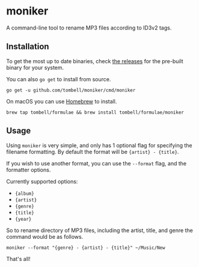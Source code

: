 # moniker

A command-line tool to rename MP3 files according to ID3v2 tags.

## Installation

To get the most up to date binaries, check [the releases][releases] for the
pre-built binary for your system.

[releases]: https://github.com/tombell/moniker/releases

You can also `go get` to install from source.

    go get -u github.com/tombell/moniker/cmd/moniker

On macOS you can use [Homebrew](https://brew.sh) to install.

    brew tap tombell/formulae && brew install tombell/formulae/moniker

## Usage

Using `moniker` is very simple, and only has 1 optional flag for specifying the
filename formatting. By default the format will be `{artist} - {title}`.

If you wish to use another format, you can use the `--format` flag, and the
formatter options.

Currently supported options:

  - `{album}`
  - `{artist}`
  - `{genre}`
  - `{title}`
  - `{year}`

So to rename directory of MP3 files, including the artist, title, and genre the
command would be as follows.

    moniker --format "{genre} - {artist} - {title}" ~/Music/New

That's all!
